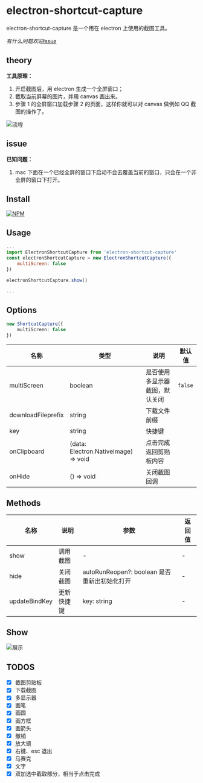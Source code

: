 # electron-shortcut-capture

electron-shortcut-capture 是一个用在 electron 上使用的截图工具。

_有什么问题欢迎[issue](https://github.com/pureZjr/electron-shortcut-capture/issues 'issue')_

## theory

**工具原理：**

1. 开启截图后，用 electron 生成一个全屏窗口；
2. 截取当前屏幕的图片，并用 canvas 画出来。
3. 步骤 1 的全屏窗口加载步骤 2 的页面，这样你就可以对 canvas 做例如 QQ 截图的操作了。

![流程](https://ydy-staff.ydjai.com/desktop/8f1e1ab8a9e32795aea6c70572494e67.png '流程')

## issue

**已知问题：**

1. mac 下面在一个已经全屏的窗口下启动不会去覆盖当前的窗口，只会在一个非全屏的窗口下打开。

## Install

[![NPM](https://nodei.co/npm/electron-shortcut-capture.png?downloads=true&downloadRank=true&stars=true)](https://nodei.co/npm/electron-shortcut-capture/)

## Usage

```js
...
import ElectronShortcutCapture from 'electron-shortcut-capture'
const electronShortcutCapture = new ElectronShortcutCapture({
	multiScreen: false
})

electronShortcutCapture.show()

...
```

## Options

```typescript
new ShortcutCapture({
	multiScreen: false
})
```

| 名称               | 类型                                 | 说明                           | 默认值  |
| ------------------ | ------------------------------------ | ------------------------------ | ------- |
| multiScreen        | boolean                              | 是否使用多显示器截图，默认关闭 | `false` |
| downloadFileprefix | string                               | 下载文件前缀                   |         |
| key                | string                               | 快捷键                         |         |
| onClipboard        | (data: Electron.NativeImage) => void | 点击完成返回剪贴板内容         |         |
| onHide             | () => void                           | 关闭截图回调                   |         |

## Methods

| 名称          | 说明       | 参数                                         | 返回值 |
| ------------- | ---------- | -------------------------------------------- | ------ |
| show          | 调用截图   | -                                            | -      |
| hide          | 关闭截图   | autoRunReopen?: boolean 是否重新出初始化打开 | -      |
| updateBindKey | 更新快捷键 | key: string                                  | -      |

## Show

![展示](https://ydy-disk.ydjai.com/c0438457a05061760a1a31357830a8f1_1575078711717_424389.gif '展示')

## TODOS

-   [x] 截图剪贴板
-   [x] 下载截图
-   [x] 多显示器
-   [x] 画笔
-   [x] 画圆
-   [x] 画方框
-   [x] 画箭头
-   [x] 撤销
-   [x] 放大镜
-   [x] 右键、esc 退出
-   [x] 马赛克
-   [x] 文字
-   [x] 双加选中截取部分，相当于点击完成

